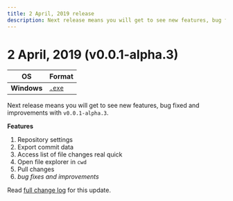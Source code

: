 ```yaml
---
title: 2 April, 2019 release
description: Next release means you will get to see new features, bug fixed and improvements with v0.0.1-alpha.3
---
```


# 2 April, 2019 (v0.0.1-alpha.3)

| OS | Format |
| -- | -- |
| **Windows** | [`.exe`](/download/windows/thermalsetup-0.0.1-alpha.3.exe) |

Next release means you will get to see new features, bug fixed and improvements with `v0.0.1-alpha.3`.

**Features**

1. Repository settings
2. Export commit data
3. Access list of file changes real quick
4. Open file explorer in `cwd`
5. Pull changes
6. *bug fixes and improvements*

Read [full change log](https://www.notion.so/gitthermal/Release-notes-7d77751a39484413b7ca8564b3f390a9#ac508d7306284d19b932eaecea7870c4) for this update.